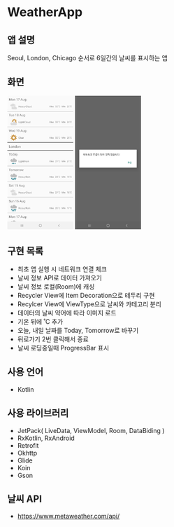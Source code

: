 # WeatherApp

## 앱 설명
Seoul, London, Chicago 순서로 6일간의 날씨를 표시하는 앱

## 화면
<img src="https://github.com/chuuuul/WeatherApp/blob/master/1.jpg" width="30%">
<img src="https://github.com/chuuuul/WeatherApp/blob/master/2.jpg" width="30%">

## 구현 목록

- 최초 앱 실행 시 네트워크 연결 체크
- 날씨 정보 API로 데이터 가져오기
- 날씨 정보 로컬(Room)에 캐싱
- Recycler View에 Item Decoration으로 테두리 구현
- Recylcer View에 ViewType으로 날씨와 카테고리 분리
- 데이터의 날씨 약어에 따라 이미지 로드
- 기온 뒤에 ˚C 추가
- 오늘, 내일 날짜를 Today, Tomorrow로 바꾸기
- 뒤로가기 2번 클릭해서 종료
- 날씨 로딩중일때 ProgressBar 표시

## 사용 언어
 - Kotlin


## 사용 라이브러리

- JetPack( LiveData, ViewModel, Room, DataBiding )
- RxKotlin, RxAndroid
- Retrofit
- Okhttp
- Glide
- Koin
- Gson

## 날씨 API
 - https://www.metaweather.com/api/
 


